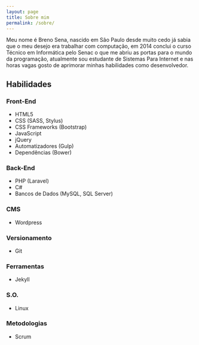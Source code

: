 ```yaml
---
layout: page
title: Sobre mim
permalink: /sobre/
---
```


Meu nome é Breno Sena, nascido em São Paulo desde muito cedo já sabia que o meu desejo era trabalhar com computação, em 2014 conclui o curso Técnico em Informática pelo Senac o que me abriu as portas para o mundo
da programação, atualmente sou estudante de Sistemas Para Internet e nas horas vagas gosto de aprimorar minhas habilidades como desenvolvedor.

## Habilidades

### Front-End

- HTML5
- CSS (SASS, Stylus)
- CSS Frameworks (Bootstrap)
- JavaScript
- jQuery
- Automatizadores (Gulp)
- Dependências (Bower)

### Back-End

- PHP (Laravel)
- C#
- Bancos de Dados (MySQL, SQL Server)

### CMS

- Wordpress

### Versionamento

- Git

### Ferramentas

- Jekyll

### S.O.

- Linux

### Metodologias

- Scrum
